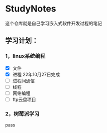 # StudyNotes
这个仓库就是自己学习嵌入式软件开发过程的笔记

## 学习计划：

### 1，linux系统编程

- [x] 文件
- [x] 进程                   22年10月27日完成
- [ ] 进程间通信        
- [ ] 线程                   
- [ ] 网络编程             
- [ ] ftp云盘项目     

### 2，树莓派学习

pass
